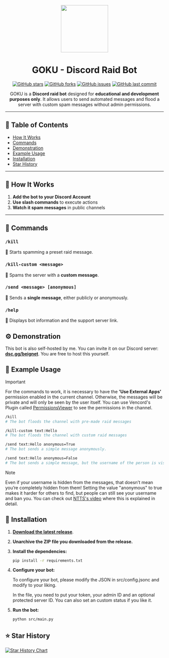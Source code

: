 
<p align="center">
  <img src="https://cdn.pfps.gg/pfps/5277-goku-ultra-instinct.gif" width="150" height="150">
  <h1 align="center">GOKU - Discord Raid Bot</h1>
</p>

<p align="center">
  <a href="https://github.com/goku-app/bot/stargazers"><img alt="GitHub stars" src="https://img.shields.io/github/stars/goku-app/bot?style=social"></a>
  <a href="https://github.com/goku-app/bot/network"><img alt="GitHub forks" src="https://img.shields.io/github/forks/goku-app/bot?style=social"></a>
  <a href="https://github.com/goku-app/bot/issues"><img alt="GitHub issues" src="https://img.shields.io/github/issues/goku-app/bot"></a>
  <a href="https://github.com/goku-app/bot/commits/main"><img alt="GitHub last commit" src="https://img.shields.io/github/last-commit/goku-app/bot"></a>
</p>

<p align="center">
GOKU is a <b>Discord raid bot</b> designed for <b>educational and development purposes only</b>. It allows users to send automated messages and flood a server with custom spam messages without admin permissions.  
</p>

---

## 📑 Table of Contents
- [How It Works](#-how-it-works)
- [Commands](#-commands)
- [Demonstration](#-demonstration)
- [Example Usage](#-example-usage)
- [Installation](#-installation)
- [Star History](#%EF%B8%8F-star-history)

---

## 📌 How It Works  
1. **Add the bot to your Discord Account**  
2. **Use slash commands** to execute actions  
3. **Watch it spam messages** in public channels  

---

## 📜 Commands  

### `/kill`  
🔹 Starts spamming a preset raid message.  

### `/kill-custom <message>`  
🔹 Spams the server with a **custom message**.  

### `/send <message> [anonymous]`  
🔹 Sends a **single message**, either publicly or anonymously.  

### `/help`  
🔹 Displays bot information and the support server link.  

## ⚙ Demonstration  

This bot is also self-hosted by me. You can invite it on our Discord server: **[dsc.gg/beignet](https://discord.gg/sc5tfyEUqD)**. You are free to host this yourself.  

## 🚀 Example Usage

> [!IMPORTANT]  
> For the commands to work, it is necessary to have the **'Use External Apps'** permission enabled in the current channel. Otherwise, the messages will be private and will only be seen by the user itself. You can use Vencord's Plugin called [PermissionsViewer](https://vencord.dev/plugins/PermissionsViewer) to see the permissions in the channel.

```sh
/kill
# The bot floods the channel with pre-made raid messages
```

```sh
/kill-custom text:Hello
# The bot floods the channel with custom raid messages
```

```sh
/send text:Hello anonymous=True
# The bot sends a simple message anonymously.

/send text:Hello anonymous=False
# The bot sends a simple message, but the username of the person is visible.
```

> [!NOTE]
> Even if your username is hidden from the messages, that doesn’t mean you’re completely hidden from them! Setting the value "anonymous" to true makes it harder for others to find, but people can still see your username and ban you. You can check out [NTTS's video](https://youtu.be/6vjG34uyPz0?si=Zc1ulknyH6eQRRdL&t=329) where this is explained in detail.

## 🔧 Installation  

1. [**Download the latest release**](https://github.com/goku-app/bot/releases/latest).
   
3. **Unarchive the ZIP file you downloaded from the release.**

4. **Install the dependencies:**
   ```sh
   pip install -r requirements.txt
   ```
5. **Configure your bot:**
   
   To configure your bot, please modify the JSON in src/config.jsonc and modify to your liking.

   In the file, you need to put your token, your admin ID and an optional protected server ID. You can also set an custom status if you like it.

7. **Run the bot:**
   ```sh
   python src/main.py
   ```
## ⭐️ Star History

[![Star History Chart](https://api.star-history.com/svg?repos=goku-app/bot&type=Date)](https://www.star-history.com/#goku-app/bot&Date)
